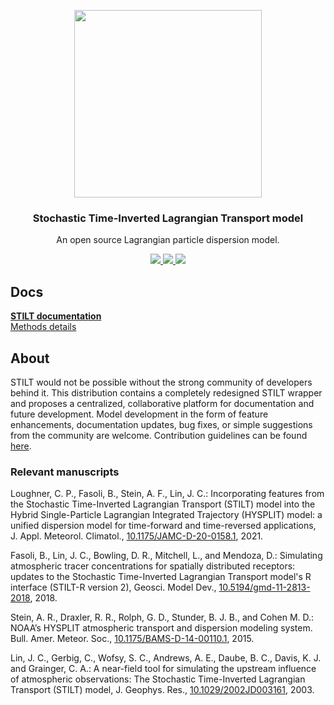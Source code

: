 <p align="center">
  <a href="https://uataq.github.io/stilt/">
    <img src="https://uataq.github.io/stilt/static/img/footprint-circle.png" width=300/>
  </a>
</p>

<h3 align="center">
  Stochastic Time-Inverted Lagrangian Transport model
</h3>

<p align="center">
  An open source Lagrangian particle dispersion model.
</p>

<p align="center">
  <a href="https://github.com/uataq/stilt/actions?query=branch%3Amain">
    <img src="https://github.com/uataq/stilt/workflows/Build%20+%20Test/badge.svg"/>
  </a>
  <a href="https://github.com/uataq/stilt/issues">
    <img src="https://img.shields.io/github/issues/uataq/stilt.svg"/>
  </a>
  <a href="https://uataq.github.io/stilt/">
    <img src="https://img.shields.io/website-up-down-green-red/http/uataq.github.io/stilt.svg?label=website"/>
  </a>
</p>

## Docs

[**STILT documentation**](https://uataq.github.io/stilt/)  
[Methods details](https://www.geosci-model-dev.net/11/2813/2018/)

## About

STILT would not be possible without the strong community of developers behind it. This distribution contains a completely redesigned STILT wrapper and proposes a centralized, collaborative platform for documentation and future development. Model development in the form of feature enhancements, documentation updates, bug fixes, or simple suggestions from the community are welcome. Contribution guidelines can be found [here](https://uataq.github.io/stilt/#/contribute).

### Relevant manuscripts

Loughner, C. P., Fasoli, B., Stein, A. F., Lin, J. C.: Incorporating features from the Stochastic Time-Inverted Lagrangian Transport (STILT) model into the Hybrid Single-Particle Lagrangian Integrated Trajectory (HYSPLIT) model: a unified dispersion model for time-forward and time-reversed applications, J. Appl. Meteorol. Climatol., [10.1175/JAMC-D-20-0158.1](https://doi.org/10.1175/JAMC-D-20-0158.1), 2021.

Fasoli, B., Lin, J. C., Bowling, D. R., Mitchell, L., and Mendoza, D.: Simulating atmospheric tracer concentrations for spatially distributed receptors: updates to the Stochastic Time-Inverted Lagrangian Transport model's R interface (STILT-R version 2), Geosci. Model Dev., [10.5194/gmd-11-2813-2018](https://doi.org/10.5194/gmd-11-2813-2018), 2018.

Stein, A. R., Draxler, R. R., Rolph, G. D., Stunder, B. J. B., and Cohen M. D.: NOAA’s HYSPLIT atmospheric transport and dispersion modeling system. Bull. Amer. Meteor. Soc., [10.1175/BAMS-D-14-00110.1](https://doi.org/10.1175/BAMS-D-14-00110.1), 2015.

Lin, J. C., Gerbig, C., Wofsy, S. C., Andrews, A. E., Daube, B. C., Davis, K. J. and Grainger, C. A.: A near-field tool for simulating the upstream influence of atmospheric observations: The Stochastic Time-Inverted Lagrangian Transport (STILT) model, J. Geophys. Res., [10.1029/2002JD003161](https://doi.org/10.1029/2002JD003161), 2003.
